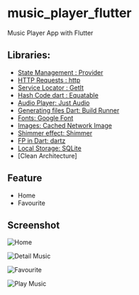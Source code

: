 # music_player_flutter

Music Player App with Flutter

## Libraries:

- [State Management : Provider](https://pub.dev/packages/provider)
- [HTTP Requests : http](https://pub.dev/packages/http)
- [Service Locator : GetIt](https://pub.dev/packages/get_it)
- [Hash Code dart : Equatable](https://pub.dev/packages/equatable)
- [Audio Player: Just Audio](https://pub.dev/packages/just_audio) 
- [Generating files Dart: Build Runner](https://pub.dev/packages/build_runner)
- [Fonts: Google Font](https://pub.dev/packages/google_fonts)
- [Images: Cached Network Image](https://pub.dev/packages/cached_network_image)
- [Shimmer effect: Shimmer](https://pub.dev/packages/shimmer)
- [FP in Dart: dartz](https://pub.dev/packages/dartz)
- [Local Storage: SQLite](https://pub.dev/packages/sqflite)
- [Clean Architecture]

## Feature
- Home
- Favourite

## Screenshot

![Home](https://github.com/edhi96/music_player_flutter/assets/10931337/6fce8706-8037-4ac3-91ed-b63ef3db51d1)

![Detail Music](https://github.com/edhi96/music_player_flutter/assets/10931337/a6aad941-4f0d-489b-8ff7-649002ca0f2d)

![Favourite](https://github.com/edhi96/music_player_flutter/assets/10931337/8821a196-3399-4c5b-8703-6c586ba14cbd)

![Play Music](https://github.com/edhi96/music_player_flutter/assets/10931337/e9e392ca-6922-42ed-bd38-52302a2919db)

